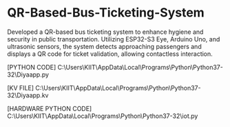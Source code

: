 # QR-Based-Bus-Ticketing-System
Developed a QR-based bus ticketing system to enhance hygiene and security in public transportation. Utilizing ESP32-S3 Eye, Arduino Uno, and ultrasonic sensors, the system detects approaching passengers and displays a QR code for ticket validation, allowing contactless interaction.

[PYTHON CODE]
C:\Users\KIIT\AppData\Local\Programs\Python\Python37-32\Diyaapp.py
    

[KV FILE]
C:\Users\KIIT\AppData\Local\Programs\Python\Python37-32\Diyaapp.kv


[HARDWARE PYTHON CODE]
C:\Users\KIIT\AppData\Local\Programs\Python\Python37-32\iot.py



